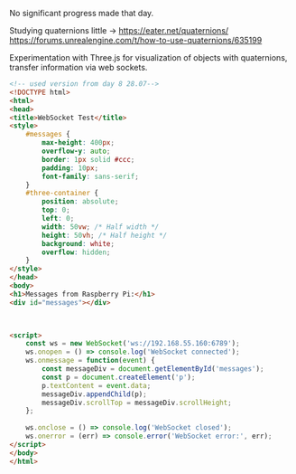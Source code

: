 No significant progress made that day.

Studying quaternions little -> https://eater.net/quaternions/
https://forums.unrealengine.com/t/how-to-use-quaternions/635199

Experimentation with Three.js for visualization of objects with quaternions, transfer information via web sockets.


```html
<!-- used version from day 8 28.07-->
<!DOCTYPE html>
<html>
<head>
<title>WebSocket Test</title>
<style>
	#messages {
		max-height: 400px;
		overflow-y: auto;
		border: 1px solid #ccc;
		padding: 10px;
		font-family: sans-serif;
	}
	#three-container {
		position: absolute;
		top: 0;
		left: 0;
		width: 50vw; /* Half width */
		height: 50vh; /* Half height */
		background: white;
		overflow: hidden;
	}
</style>
</head>
<body>
<h1>Messages from Raspberry Pi:</h1>
<div id="messages"></div>

  

<script>
	const ws = new WebSocket('ws://192.168.55.160:6789');
	ws.onopen = () => console.log('WebSocket connected');
	ws.onmessage = function(event) {
		const messageDiv = document.getElementById('messages');
		const p = document.createElement('p');
		p.textContent = event.data;
		messageDiv.appendChild(p);
		messageDiv.scrollTop = messageDiv.scrollHeight;
	};
	
	ws.onclose = () => console.log('WebSocket closed');
	ws.onerror = (err) => console.error('WebSocket error:', err);
</script>
</body>
</html>
```